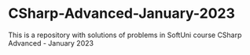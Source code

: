 # CSharp-Advanced-January-2023
This is a repository with solutions of problems in SoftUni course CSharp Advanced - January 2023
